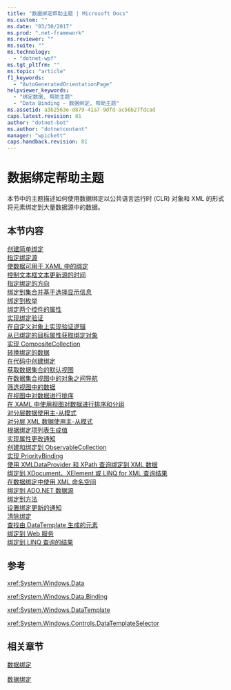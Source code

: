 ```yaml
---
title: "数据绑定帮助主题 | Microsoft Docs"
ms.custom: ""
ms.date: "03/30/2017"
ms.prod: ".net-framework"
ms.reviewer: ""
ms.suite: ""
ms.technology: 
  - "dotnet-wpf"
ms.tgt_pltfrm: ""
ms.topic: "article"
f1_keywords: 
  - "AutoGeneratedOrientationPage"
helpviewer_keywords: 
  - "绑定数据, 帮助主题"
  - "Data Binding — 数据绑定, 帮助主题"
ms.assetid: a3b2563e-d879-41a7-9dfd-ac56b27fdcad
caps.latest.revision: 81
author: "dotnet-bot"
ms.author: "dotnetcontent"
manager: "wpickett"
caps.handback.revision: 81
---
```

# 数据绑定帮助主题
本节中的主题描述如何使用数据绑定以公共语言运行时 \(CLR\) 对象和 XML 的形式将元素绑定到大量数据源中的数据。  
  
## 本节内容  
 [创建简单绑定](../../../../docs/framework/wpf/data/how-to-create-a-simple-binding.md)  
 [指定绑定源](../../../../docs/framework/wpf/data/how-to-specify-the-binding-source.md)  
 [使数据可用于 XAML 中的绑定](../../../../docs/framework/wpf/data/how-to-make-data-available-for-binding-in-xaml.md)  
 [控制文本框文本更新源的时间](../../../../docs/framework/wpf/data/how-to-control-when-the-textbox-text-updates-the-source.md)  
 [指定绑定的方向](../../../../docs/framework/wpf/data/how-to-specify-the-direction-of-the-binding.md)  
 [绑定到集合并基于选择显示信息](../../../../docs/framework/wpf/data/how-to-bind-to-a-collection-and-display-information-based-on-selection.md)  
 [绑定到枚举](../../../../docs/framework/wpf/data/how-to-bind-to-an-enumeration.md)  
 [绑定两个控件的属性](../../../../docs/framework/wpf/data/how-to-bind-the-properties-of-two-controls.md)  
 [实现绑定验证](../../../../docs/framework/wpf/data/how-to-implement-binding-validation.md)  
 [在自定义对象上实现验证逻辑](../../../../docs/framework/wpf/data/how-to-implement-validation-logic-on-custom-objects.md)  
 [从已绑定的目标属性获取绑定对象](../../../../docs/framework/wpf/data/how-to-get-the-binding-object-from-a-bound-target-property.md)  
 [实现 CompositeCollection](../../../../docs/framework/wpf/data/how-to-implement-a-compositecollection.md)  
 [转换绑定的数据](../../../../docs/framework/wpf/data/how-to-convert-bound-data.md)  
 [在代码中创建绑定](../../../../docs/framework/wpf/data/how-to-create-a-binding-in-code.md)  
 [获取数据集合的默认视图](../../../../docs/framework/wpf/data/how-to-get-the-default-view-of-a-data-collection.md)  
 [在数据集合视图中的对象之间导航](../../../../docs/framework/wpf/data/how-to-navigate-through-the-objects-in-a-data-collectionview.md)  
 [筛选视图中的数据](../../../../docs/framework/wpf/data/how-to-filter-data-in-a-view.md)  
 [在视图中对数据进行排序](../../../../docs/framework/wpf/data/how-to-sort-data-in-a-view.md)  
 [在 XAML 中使用视图对数据进行排序和分组](../../../../docs/framework/wpf/data/how-to-sort-and-group-data-using-a-view-in-xaml.md)  
 [对分层数据使用主\-从模式](../../../../docs/framework/wpf/data/how-to-use-the-master-detail-pattern-with-hierarchical-data.md)  
 [对分层 XML 数据使用主\-从模式](../../../../docs/framework/wpf/data/how-to-use-the-master-detail-pattern-with-hierarchical-xml-data.md)  
 [根据绑定项列表生成值](../../../../docs/framework/wpf/data/how-to-produce-a-value-based-on-a-list-of-bound-items.md)  
 [实现属性更改通知](../../../../docs/framework/wpf/data/how-to-implement-property-change-notification.md)  
 [创建和绑定到 ObservableCollection](../../../../docs/framework/wpf/data/how-to-create-and-bind-to-an-observablecollection.md)  
 [实现 PriorityBinding](../../../../docs/framework/wpf/data/how-to-implement-prioritybinding.md)  
 [使用 XMLDataProvider 和 XPath 查询绑定到 XML 数据](../../../../docs/framework/wpf/data/how-to-bind-to-xml-data-using-an-xmldataprovider-and-xpath-queries.md)  
 [绑定到 XDocument、XElement 或 LINQ for XML 查询结果](../../../../docs/framework/wpf/data/how-to-bind-to-xdocument-xelement-or-linq-for-xml-query-results.md)  
 [在数据绑定中使用 XML 命名空间](../../../../docs/framework/wpf/data/how-to-use-xml-namespaces-in-data-binding.md)  
 [绑定到 ADO.NET 数据源](../../../../docs/framework/wpf/data/how-to-bind-to-an-ado-net-data-source.md)  
 [绑定到方法](../../../../docs/framework/wpf/data/how-to-bind-to-a-method.md)  
 [设置绑定更新的通知](../../../../docs/framework/wpf/data/how-to-set-up-notification-of-binding-updates.md)  
 [清除绑定](../../../../docs/framework/wpf/data/how-to-clear-bindings.md)  
 [查找由 DataTemplate 生成的元素](../../../../docs/framework/wpf/data/how-to-find-datatemplate-generated-elements.md)  
 [绑定到 Web 服务](../../../../docs/framework/wpf/data/how-to-bind-to-a-web-service.md)  
 [绑定到 LINQ 查询的结果](../../../../docs/framework/wpf/data/how-to-bind-to-the-results-of-a-linq-query.md)  
  
## 参考  
 <xref:System.Windows.Data>  
  
 <xref:System.Windows.Data.Binding>  
  
 <xref:System.Windows.DataTemplate>  
  
 <xref:System.Windows.Controls.DataTemplateSelector>  
  
## 相关章节  
 [数据绑定](../../../../docs/framework/wpf/data/data-binding-wpf.md)  
  
 [数据绑定](../../../../docs/framework/wpf/advanced/optimizing-performance-data-binding.md)
